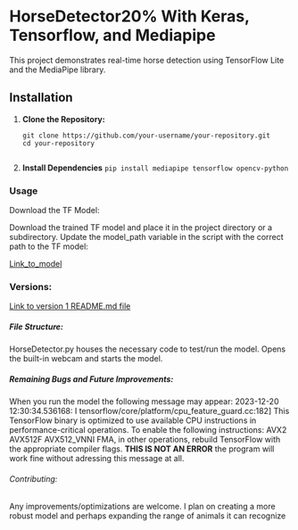 # HorseDetector20% With Keras, Tensorflow, and Mediapipe

This project demonstrates real-time horse detection using TensorFlow Lite and the MediaPipe library.

## Installation

1. **Clone the Repository:**
   ```
   git clone https://github.com/your-username/your-repository.git
   cd your-repository
  
2. **Install Dependencies**
   ```pip install mediapipe tensorflow opencv-python```


### Usage
Download the TF Model:

Download the trained TF model and place it in the project directory or a subdirectory. Update the model_path variable in the script with the correct path to the TF model:

[Link_to_model](https://teachablemachine.withgoogle.com/models/RlqUUeVyM/)

### Versions:
[Link to version 1 README.md file](https://github.com/Fyoung24/HorseDetector20-/blob/main/README.md)

##### File Structure:
HorseDetector.py houses the necessary code to test/run the model. Opens the built-in webcam and starts the model.

##### Remaining Bugs and Future Improvements:
When you run the model the following message may appear:
2023-12-20 12:30:34.536168: I tensorflow/core/platform/cpu_feature_guard.cc:182] This TensorFlow binary is optimized to use available CPU instructions in performance-critical operations.
To enable the following instructions: AVX2 AVX512F AVX512_VNNI FMA, in other operations, rebuild TensorFlow with the appropriate compiler flags.
**THIS IS NOT AN ERROR** the program will work fine without adressing this message at all.

###### Contributing: 
Any improvements/optimizations are welcome. I plan on creating a more robust model and perhaps expanding the range of animals it can recognize




  

